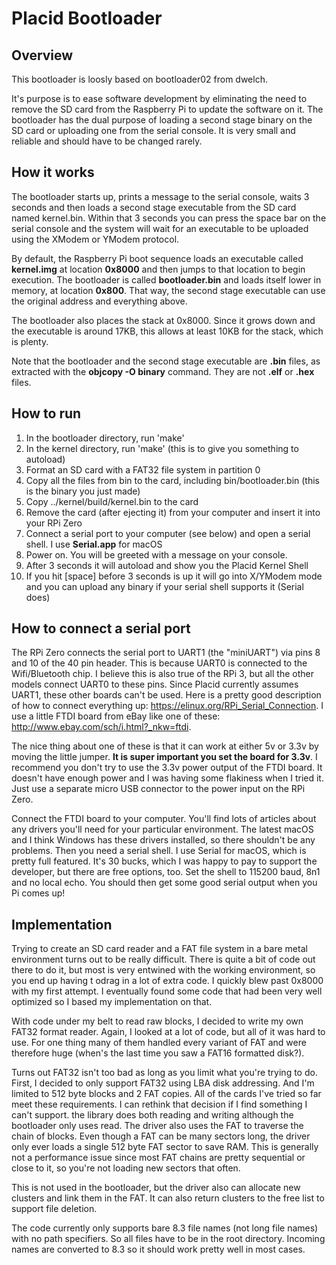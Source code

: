 # Placid Bootloader

## Overview

This bootloader is loosly based on bootloader02 from dwelch.

It's purpose is to ease software development by eliminating the need to remove the SD card from the Raspberry Pi to update the software on it. The bootloader has the dual purpose of loading a second stage binary on the SD card or uploading one from the serial console. It is very small and reliable and should have to be changed rarely.

## How it works

The bootloader starts up, prints a message to the serial console, waits 3 seconds and then loads a second stage executable from the SD card named kernel.bin. Within that 3 seconds you can press the space bar on the serial console and the system will wait for an executable to be uploaded using the XModem or YModem protocol.

By default, the Raspberry Pi boot sequence loads an executable called **kernel.img** at location **0x8000** and then jumps to that location to begin execution. The bootloader is called **bootloader.bin** and loads itself lower in memory, at location **0x800**. That way, the second stage executable can use the original address and everything above.

The bootloader also places the stack at 0x8000. Since it grows down and the executable is around 17KB, this allows at least 10KB for the stack, which is plenty.

Note that the bootloader and the second stage executable are **.bin** files, as extracted with the **objcopy -O binary** command. They are not **.elf** or **.hex** files.

## How to run

1) In the bootloader directory, run 'make'
2) In the kernel directory, run 'make' (this is to give you something to autoload)
3) Format an SD card with a FAT32 file system in partition 0
4) Copy all the files from bin to the card, including bin/bootloader.bin (this is the binary you just made)
6) Copy ../kernel/build/kernel.bin to the card
7) Remove the card (after ejecting it) from your computer and insert it into your RPi Zero
8) Connect a serial port to your computer (see below) and open a serial shell. I use **Serial.app** for macOS
9) Power on. You will be greeted with a message on your console.
10) After 3 seconds it will autoload and show you the Placid Kernel Shell
11) If you hit [space] before 3 seconds is up it will go into X/YModem mode and you can upload any binary if your serial shell supports it (Serial does)

## How to connect a serial port

The RPi Zero connects the serial port to UART1 (the "miniUART") via pins 8 and 10 of the 40 pin header. This is because UART0 is connected to the Wifi/Bluetooth chip. I believe this is also true of the RPi 3, but all the other models connect UART0 to these pins. Since Placid currently assumes UART1, these other boards can't be used. Here is a pretty good description of how to connect everything up: https://elinux.org/RPi_Serial_Connection. I use a little FTDI board from eBay like one of these: http://www.ebay.com/sch/i.html?_nkw=ftdi.
    
The nice thing about one of these is that it can work at either 5v or 3.3v by moving the little jumper. **It is super important you set the board for 3.3v**. I recommend you don't try to use the 3.3v power output of the FTDI board. It doesn't have enough power and I was having some flakiness when I tried it. Just use a separate micro USB connector to the power input on the RPi Zero.

Connect the FTDI board to your computer. You'll find lots of articles about any drivers you'll need for your particular environment. The latest macOS and I think Windows has these drivers installed, so there shouldn't be any problems. Then you need a serial shell. I use Serial for macOS, which is pretty full featured. It's 30 bucks, which I was happy to pay to support the developer, but there are free options, too. Set the shell to 115200 baud, 8n1 and no local echo. You should then get some good serial output when you Pi comes up!

## Implementation

Trying to create an SD card reader and a FAT file system in a bare metal environment turns out to be really
difficult. There is quite a bit of code out there to do it, but most is very entwined with the working 
environment, so you end up having t odrag in a lot of extra code. I quickly blew past 0x8000 with my 
first attempt. I eventually found some code that had been very well optimized so I based my implementation on that.

With code under my belt to read raw blocks, I decided to write my own FAT32 format reader. Again, I looked
at a lot of code, but all of it was hard to use. For one thing many of them handled every variant of FAT
and were therefore huge (when's the last time you saw a FAT16 formatted disk?).

Turns out FAT32 isn't too bad as long as you limit what you're trying to do. First, I decided to only support
FAT32 using LBA disk addressing. And I'm limited to 512 byte blocks and 2 FAT copies. All of the cards I've 
tried so far meet these requirements. I can rethink that decision if I find something I can't support. the library
does both reading and writing although the bootloader only uses read. The driver also uses the FAT to traverse the chain of blocks. Even though a FAT can be many sectors long, the driver only ever loads a single 512 byte FAT sector to save RAM. This is generally not a performance issue since most FAT chains are pretty sequential or close to it, so you're not loading new sectors that often.

This is not used in the bootloader, but the driver also can allocate new clusters and link them in the FAT. It can also return clusters to the free list to support file deletion.

The code currently only supports bare 8.3 file names (not long file names) with no path specifiers. So all
files have to be in the root directory. Incoming names are converted to 8.3 so it should work pretty well in most cases.

